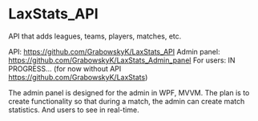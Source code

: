 # LaxStats_API
API that adds leagues, teams, players, matches, etc.

API: https://github.com/GrabowskyK/LaxStats_API
Admin panel: https://github.com/GrabowskyK/LaxStats_Admin_panel
For users: IN PROGRESS... (for now without API https://github.com/GrabowskyK/LaxStats)

The admin panel is designed for the admin in WPF, MVVM.
The plan is to create functionality so that during a match, the admin can create match statistics.
And users to see in real-time.
